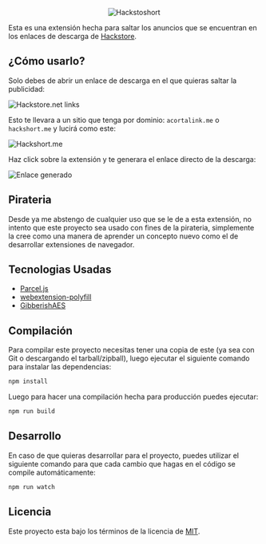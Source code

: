 <p align="center">
    <img
        alt="Hackstoshort"
        src="https://raw.githubusercontent.com/yonaikerlol/hackstoshort/master/docs/logo.png"
    />
</p>

Esta es una extensión hecha para saltar los anuncios que se encuentran en los enlaces de descarga de [Hackstore](https://hackstore.ac).

## ¿Cómo usarlo?

Solo debes de abrir un enlace de descarga en el que quieras saltar la publicidad:

![Hackstore.net links](https://raw.githubusercontent.com/yonaikerlol/hackstoshort/master/docs/hackstore.net-links.png)

Esto te llevara a un sitio que tenga por dominio: `acortalink.me` o `hackshort.me` y lucirá como este:

![Hackshort.me](https://raw.githubusercontent.com/yonaikerlol/hackstoshort/master/docs/hackshort.me.png)

Haz click sobre la extensión y te generara el enlace directo de la descarga:

![Enlace generado](https://raw.githubusercontent.com/yonaikerlol/hackstoshort/master/docs/link-generated.png)

## Pirateria

Desde ya me abstengo de cualquier uso que se le de a esta extensión, no intento que este proyecto sea usado con fines de la pirateria, simplemente la cree como una manera de aprender un concepto nuevo como el de desarrollar extensiones de navegador.

## Tecnologias Usadas

-   [Parcel.js](https://parceljs.org/)
-   [webextension-polyfill](https://github.com/mozilla/webextension-polyfill)
-   [GibberishAES](https://github.com/mdp/gibberish-aes)

## Compilación

Para compilar este proyecto necesitas tener una copia de este (ya sea con Git o descargando el tarball/zipball), luego ejecutar el siguiente comando para instalar las dependencias:

```bash
npm install
```

Luego para hacer una compilación hecha para producción puedes ejecutar:

```bash
npm run build
```

## Desarrollo

En caso de que quieras desarrollar para el proyecto, puedes utilizar el siguiente comando para que cada cambio que hagas en el código se compile automáticamente:

```bash
npm run watch
```

## Licencia

Este proyecto esta bajo los términos de la licencia de [MIT](https://github.com/yonaikerlol/hackstoshort/blob/master/LICENSE).
